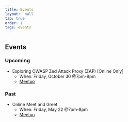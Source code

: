 ```yaml
---
title: Events
layout:  null
tab: true
order: 1
tags: events
---
```


## Events

### Upcoming

- Exploring OWASP Zed Attack Proxy (ZAP) [Online Only]
  - When: Friday, October 30 @7pm-8pm
  - [Meetup](https://www.meetup.com/OWASP-Somerset-Chapter/events/273592981/)


### Past

- Online Meet and Greet
  - When: Friday, May 22 @7pm-8pm
  - [Meetup](https://www.meetup.com/OWASP-Somerset-Chapter/events/270685520/)
